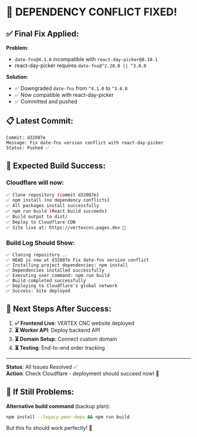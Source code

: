 # 🎉 DEPENDENCY CONFLICT FIXED!

## ✅ Final Fix Applied:

**Problem**: 
- `date-fns@4.1.0` incompatible with `react-day-picker@8.10.1`
- react-day-picker requires `date-fns@^2.28.0 || ^3.0.0`

**Solution**: 
- ✅ Downgraded `date-fns` from `^4.1.0` to `^3.6.0`
- ✅ Now compatible with react-day-picker
- ✅ Committed and pushed

## 📋 Latest Commit:
```
Commit: d32807e
Message: Fix date-fns version conflict with react-day-picker
Status: Pushed ✅
```

## 🚀 Expected Build Success:

### Cloudflare will now:
```bash
✅ Clone repository (commit d32807e)
✅ npm install (no dependency conflicts)
✅ All packages install successfully
✅ npm run build (React build succeeds)
✅ Build output to dist/
✅ Deploy to Cloudflare CDN
✅ Site live at: https://vertexcnc.pages.dev 🎉
```

### Build Log Should Show:
```
✅ Cloning repository...
✅ HEAD is now at d32807e Fix date-fns version conflict
✅ Installing project dependencies: npm install
✅ Dependencies installed successfully
✅ Executing user command: npm run build
✅ Build completed successfully
✅ Deploying to Cloudflare's global network
✅ Success: Site deployed
```

## 🌟 Next Steps After Success:

1. **✅ Frontend Live**: VERTEX CNC website deployed
2. **⏳ Worker API**: Deploy backend API
3. **⏳ Domain Setup**: Connect custom domain
4. **⏳ Testing**: End-to-end order tracking

---

**Status**: All Issues Resolved ✅  
**Action**: Check Cloudflare - deployment should succeed now! 🚀

## 🔄 If Still Problems:
**Alternative build command** (backup plan):
```bash
npm install --legacy-peer-deps && npm run build
```

But this fix should work perfectly! 🎯
